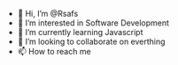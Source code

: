 - 👋 Hi, I’m @Rsafs
- 👀 I’m interested in Software Development
- 🌱 I’m currently learning Javascript
- 💞️ I’m looking to collaborate on everthing
- 📫 How to reach me 

<!---
Rsafs/Rsafs is a ✨ special ✨ repository because its `README.md` (this file) appears on your GitHub profile.
You can click the Preview link to take a look at your changes.
--->
